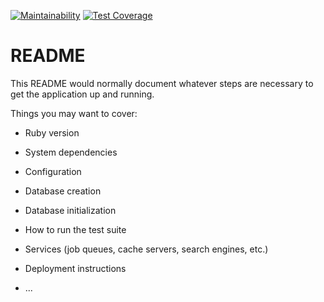 [![Maintainability](https://api.codeclimate.com/v1/badges/5a859231c4b77617e44f/maintainability)](https://codeclimate.com/github/Connor-Bernard/q2q/maintainability) [![Test Coverage](https://api.codeclimate.com/v1/badges/5a859231c4b77617e44f/test_coverage)](https://codeclimate.com/github/Connor-Bernard/q2q/test_coverage)

# README

This README would normally document whatever steps are necessary to get the
application up and running.

Things you may want to cover:

* Ruby version

* System dependencies

* Configuration

* Database creation

* Database initialization

* How to run the test suite

* Services (job queues, cache servers, search engines, etc.)

* Deployment instructions

* ...
